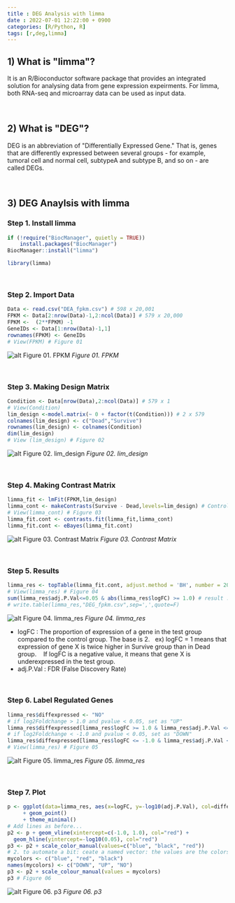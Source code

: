 ```yaml
---
title : DEG Analysis with limma
date : 2022-07-01 12:22:00 + 0900
categories: [R/Python, R]
tags: [r,deg,limma]
---
```


## 1) What is "limma"?

It is an R/Bioconductor software package that provides an integrated solution for analysing data from gene expression expeirments. For limma, both RNA-seq and microarray data can be used as input data. 


&nbsp;&nbsp;&nbsp;&nbsp;
## 2) What is "DEG"?

DEG is an abbreviation of "Differentially Expressed Gene." That is, genes that are differently expressed between several groups - for example, tumoral cell and normal cell, subtypeA and subtype B, and so on - are called DEGs. 


&nbsp;&nbsp;&nbsp;&nbsp;
## 3) DEG Anaylsis with limma

### Step 1. Install limma
```R
if (!require("BiocManager", quietly = TRUE))
    install.packages("BiocManager")
BiocManager::install("limma")

library(limma)
```

&nbsp;
### Step 2. Import Data
```R
Data <- read.csv("DEA_fpkm.csv") # 598 x 20,001
FPKM <- Data[2:nrow(Data)-1,2:ncol(Data)] # 579 x 20,000
FPKM <-  (2**FPKM) -1 
GeneIDs <- Data[1:nrow(Data)-1,1] 
rownames(FPKM) <- GeneIDs 
# View(FPKM) # Figure 01
```
![alt Figure 01. FPKM](/assets/posts/220701_FPKM.jpg)
*Figure 01. FPKM*

&nbsp;
### Step 3. Making Design Matrix
```R
Condition <- Data[nrow(Data),2:ncol(Data)] # 579 x 1
# View(Condition) 
lim_design <-model.matrix(~ 0 + factor(t(Condition))) # 2 x 579
colnames(lim_design) <- c("Dead","Survive")
rownames(lim_design) <- colnames(Condition)
dim(lim_design)
# View (lim_design) # Figure 02
```
![alt Figure 02. lim_design](/assets/posts/220701_limdesign.JPG) 
*Figure 02. lim_design*

&nbsp;
### Step 4. Making Contrast Matrix
```R
limma_fit <- lmFit(FPKM,lim_design)
limma_cont <- makeContrasts(Survive - Dead,levels=lim_design) # Control Group = Dead
# View(limma_cont) # Figure 03
limma_fit.cont <- contrasts.fit(limma_fit,limma_cont)
limma_fit.cont <- eBayes(limma_fit.cont)
```
![alt Figure 03. Contrast Matrix](/assets/posts/220701_contrast_matrix.jpg) 
*Figure 03. Contrast Matrix*

&nbsp;
### Step 5. Results
```R
limma_res <- topTable(limma_fit.cont, adjust.method = 'BH', number = 20000) 
# View(limma_res) # Figure 04
sum(limma_res$adj.P.Val<=0.05 & abs(limma_res$logFC) >= 1.0) # result : 132 
# write.table(limma_res,"DEG_fpkm.csv",sep=',',quote=F)
```
![alt Figure 04. limma_res](/assets/posts/220701_result1.jpg)
*Figure 04. limma_res*

+ logFC : The proportion of expression of a gene in the test group compared to the control group. The base is 2. 
&nbsp;    ex) logFC = 1 means that expression of gene X is twice higher in Survive group than in Dead group.&nbsp;
&nbsp;    If logFC is a negative value, it means that gene X is underexpressed in the test group. 
+ adj.P.Val : FDR (False Discovery Rate)

&nbsp;
### Step 6. Label Regulated Genes
```R
limma_res$diffexpressed <- "NO"
# if log2Foldchange > 1.0 and pvalue < 0.05, set as "UP" 
limma_res$diffexpressed[limma_res$logFC >= 1.0 & limma_res$adj.P.Val <= 0.05] <- "UP"
# if log2Foldchange < -1.0 and pvalue < 0.05, set as "DOWN"
limma_res$diffexpressed[limma_res$logFC <= -1.0 & limma_res$adj.P.Val <= 0.05] <- "DOWN"
# View(limma_res) # Figure 05
```
![alt Figure 05. limma_res](/assets/posts/220701_result2.jpg)
*Figure 05. limma_res*

&nbsp;
### Step 7. Plot
```R
p <- ggplot(data=limma_res, aes(x=logFC, y=-log10(adj.P.Val), col=diffexpressed)) 
     + geom_point() 
     + theme_minimal()
# Add lines as before...
p2 <- p + geom_vline(xintercept=c(-1.0, 1.0), col="red") +
  geom_hline(yintercept=-log10(0.05), col="red")
p3 <- p2 + scale_color_manual(values=c("blue", "black", "red"))
# 2. to automate a bit: ceate a named vector: the values are the colors to be used, the names are the categories they will be assigned to:
mycolors <- c("blue", "red", "black")
names(mycolors) <- c("DOWN", "UP", "NO")
p3 <- p2 + scale_colour_manual(values = mycolors)
p3 # Figure 06
```
![alt Figure 06. p3](/assets/posts/220701_p3.jpg "Figure 06. p3")
*Figure 06. p3*

